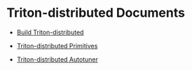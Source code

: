 # Triton-distributed Documents

* [Build Triton-distributed](build.md)

* [Triton-distributed Primitives](primitives.md)

* [Triton-distributed Autotuner](autotuner.md)